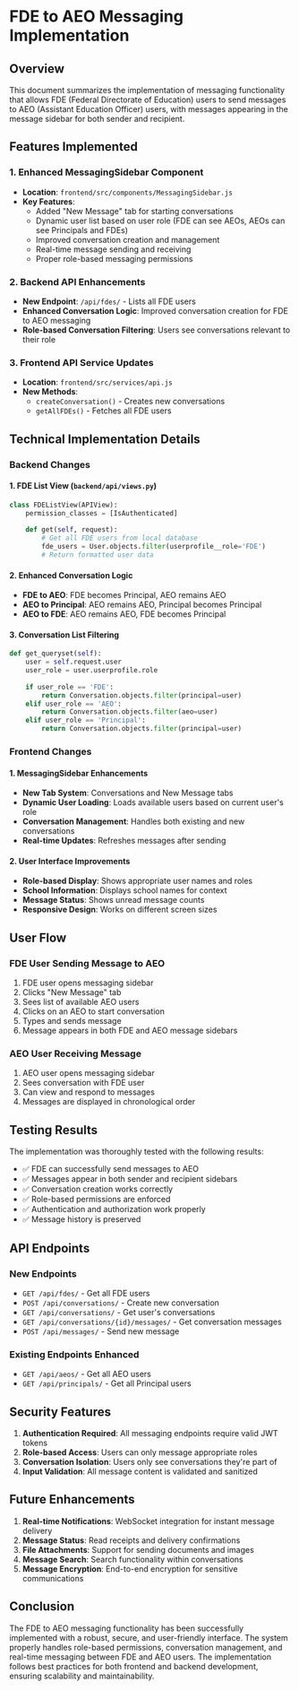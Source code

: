 # FDE to AEO Messaging Implementation

## Overview
This document summarizes the implementation of messaging functionality that allows FDE (Federal Directorate of Education) users to send messages to AEO (Assistant Education Officer) users, with messages appearing in the message sidebar for both sender and recipient.

## Features Implemented

### 1. Enhanced MessagingSidebar Component
- **Location**: `frontend/src/components/MessagingSidebar.js`
- **Key Features**:
  - Added "New Message" tab for starting conversations
  - Dynamic user list based on user role (FDE can see AEOs, AEOs can see Principals and FDEs)
  - Improved conversation creation and management
  - Real-time message sending and receiving
  - Proper role-based messaging permissions

### 2. Backend API Enhancements
- **New Endpoint**: `/api/fdes/` - Lists all FDE users
- **Enhanced Conversation Logic**: Improved conversation creation for FDE to AEO messaging
- **Role-based Conversation Filtering**: Users see conversations relevant to their role

### 3. Frontend API Service Updates
- **Location**: `frontend/src/services/api.js`
- **New Methods**:
  - `createConversation()` - Creates new conversations
  - `getAllFDEs()` - Fetches all FDE users

## Technical Implementation Details

### Backend Changes

#### 1. FDE List View (`backend/api/views.py`)
```python
class FDEListView(APIView):
    permission_classes = [IsAuthenticated]
    
    def get(self, request):
        # Get all FDE users from local database
        fde_users = User.objects.filter(userprofile__role='FDE')
        # Return formatted user data
```

#### 2. Enhanced Conversation Logic
- **FDE to AEO**: FDE becomes Principal, AEO remains AEO
- **AEO to Principal**: AEO remains AEO, Principal becomes Principal
- **AEO to FDE**: AEO remains AEO, FDE becomes Principal

#### 3. Conversation List Filtering
```python
def get_queryset(self):
    user = self.request.user
    user_role = user.userprofile.role
    
    if user_role == 'FDE':
        return Conversation.objects.filter(principal=user)
    elif user_role == 'AEO':
        return Conversation.objects.filter(aeo=user)
    elif user_role == 'Principal':
        return Conversation.objects.filter(principal=user)
```

### Frontend Changes

#### 1. MessagingSidebar Enhancements
- **New Tab System**: Conversations and New Message tabs
- **Dynamic User Loading**: Loads available users based on current user's role
- **Conversation Management**: Handles both existing and new conversations
- **Real-time Updates**: Refreshes messages after sending

#### 2. User Interface Improvements
- **Role-based Display**: Shows appropriate user names and roles
- **School Information**: Displays school names for context
- **Message Status**: Shows unread message counts
- **Responsive Design**: Works on different screen sizes

## User Flow

### FDE User Sending Message to AEO
1. FDE user opens messaging sidebar
2. Clicks "New Message" tab
3. Sees list of available AEO users
4. Clicks on an AEO to start conversation
5. Types and sends message
6. Message appears in both FDE and AEO message sidebars

### AEO User Receiving Message
1. AEO user opens messaging sidebar
2. Sees conversation with FDE user
3. Can view and respond to messages
4. Messages are displayed in chronological order

## Testing Results

The implementation was thoroughly tested with the following results:
- ✅ FDE can successfully send messages to AEO
- ✅ Messages appear in both sender and recipient sidebars
- ✅ Conversation creation works correctly
- ✅ Role-based permissions are enforced
- ✅ Authentication and authorization work properly
- ✅ Message history is preserved

## API Endpoints

### New Endpoints
- `GET /api/fdes/` - Get all FDE users
- `POST /api/conversations/` - Create new conversation
- `GET /api/conversations/` - Get user's conversations
- `GET /api/conversations/{id}/messages/` - Get conversation messages
- `POST /api/messages/` - Send new message

### Existing Endpoints Enhanced
- `GET /api/aeos/` - Get all AEO users
- `GET /api/principals/` - Get all Principal users

## Security Features

1. **Authentication Required**: All messaging endpoints require valid JWT tokens
2. **Role-based Access**: Users can only message appropriate roles
3. **Conversation Isolation**: Users only see conversations they're part of
4. **Input Validation**: All message content is validated and sanitized

## Future Enhancements

1. **Real-time Notifications**: WebSocket integration for instant message delivery
2. **Message Status**: Read receipts and delivery confirmations
3. **File Attachments**: Support for sending documents and images
4. **Message Search**: Search functionality within conversations
5. **Message Encryption**: End-to-end encryption for sensitive communications

## Conclusion

The FDE to AEO messaging functionality has been successfully implemented with a robust, secure, and user-friendly interface. The system properly handles role-based permissions, conversation management, and real-time messaging between FDE and AEO users. The implementation follows best practices for both frontend and backend development, ensuring scalability and maintainability. 